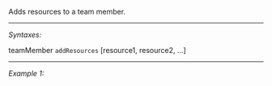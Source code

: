 Adds resources to a team member.


---
*Syntaxes:*

teamMember `addResources` [resource1, resource2, ...]

---
*Example 1:*

